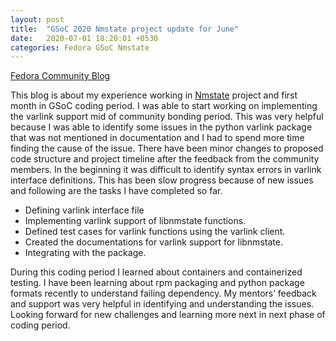 ```yaml
---
layout: post
title:  "GSoC 2020 Nmstate project update for June"
date:   2020-07-01 18:20:01 +0530
categories: Fedora GSoC Nmstate 
---
```

[Fedora Community Blog][blog_link]

This blog is about my experience working in [Nmstate][nmstate_pg] project and first month in GSoC coding period. I was able to start working on implementing the varlink support mid of community bonding period. This was very helpful because I was able to identify some issues in the python varlink package that was not mentioned in documentation and I had to spend more time finding the cause of the issue. There have been minor changes to proposed code structure and project timeline after the feedback from the community members. In the beginning it was difficult to identify syntax errors in varlink interface definitions. This has been slow progress because of new issues and following are the tasks I have completed so far.

* Defining varlink interface file
* Implementing varlink support of libnmstate functions.
* Defined test cases for varlink functions using the varlink client.
* Created the documentations for varlink support for libnmstate.
* Integrating with the package.

During this coding period I learned about containers and containerized testing. I have been learning about rpm packaging and python package formats recently to understand failing dependency. My mentors’ feedback and support was very helpful in identifying and understanding the issues. Looking forward for new challenges and learning more next in next phase of coding period.


[nmstate_pg]: https://www.nmstate.io/ 
[blog_link]: https://communityblog.fedoraproject.org/gsoc-2020-nmstate-project-update-for-june/